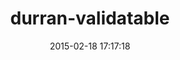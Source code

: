 ---
layout: post
title:  "durran-validatable"
repo:   "durran/validatable"
date:   2015-02-18 17:17:18
gemurl: http://github.com/durran/validatable
---